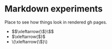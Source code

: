 # Markdown experiments

Place to see how things look in rendered gh pages.

* $$\xleftarrow{\$}\$$
* $\xleftarrow{\$}\$
* \\(\\xleftarrow{\\$}\\)
